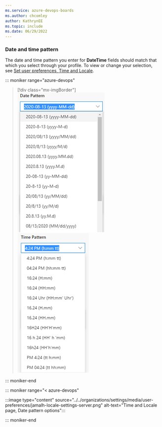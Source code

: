 ```yaml
---
ms.service: azure-devops-boards
ms.author: chcomley
author: KathrynEE
ms.topic: include
ms.date: 06/29/2022
---
```



### Date and time pattern  
 
The date and time pattern you enter for **DateTime** fields should match that which you select through your profile. To view or change your selection, see [Set user preferences, Time and Locale](../../organizations/settings/set-your-preferences.md).

::: moniker range="azure-devops"  

> [!div class="mx-imgBorder"]
> ![Time and Locale page, Date pattern options](../../organizations/settings/media/user-preferences/date-patterns.png) ![Time and Locale page, Time pattern options](../../organizations/settings/media/user-preferences/time-pattern.png)  

::: moniker-end 

::: moniker range="< azure-devops"  

:::image type="content" source="../../organizations/settings/media/user-preferences/jamalh-locale-settings-server.png" alt-text="Time and Locale page, Date pattern options":::

::: moniker-end 

